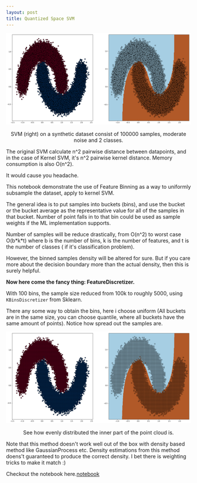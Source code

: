 ```yaml
---
layout: post
title: Quantized Space SVM
---
```




![image](/images/output_6_2.png )
<center> SVM (right) on a synthetic dataset consist of 100000 samples, moderate noise and 2 classes. </center>



The original SVM calculate n^2 pairwise distance between datapoints, and in the case of Kernel SVM, it's n^2 pairwise kernel distance. Memory consumption is also O(n^2). 

It would cause you headache.

This notebook demonstrate the use of Feature Binning as a way to uniformly subsample the dataset, apply to kernel SVM. 



The general idea is to put samples into buckets (bins), and use the bucket or the bucket average as the representative value for all of the samples in that bucket. Number of point falls in to that bin could be used as sample weights if the ML implementation supports.


Number of samples will be reduce drastically, from O(n^2) to worst case O(b\*k\*t) where b is the number of bins, k is the number of features, and t is the number of classes ( if it's classification problem).



However, the binned samples density will be altered for sure. But if you care more about the decision boundary more than the actual density, then this is surely helpful.
    




**Now here come the fancy thing: FeatureDiscretizer.**

With 100 bins, the sample size reduced from 100k to roughly 5000, using ```KBinsDiscretizer``` from Sklearn. 


There any some way to obtain the bins, here i choose uniform (All buckets are in the same size, you can choose quantile, where all buckets have the same amount of points). Notice how spread out the samples are. 





![image](/images/output_10_2.png )
<center>See how evenly distributed the inner part of the point cloud is.</center>


Note that this method doesn't work well out of the box with density based method like GaussianProcess etc. Density estimations from this method doens't guaranteed to produce the correct density. I bet there is weighting tricks to make it match :)


Checkout the notebook here.[notebook](https://github.com/VuongNM/featurebinning/blob/master/featbin.ipynb)
